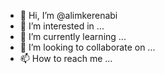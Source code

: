 - 👋 Hi, I’m @alimkerenabi
- 👀 I’m interested in ...
- 🌱 I’m currently learning ...
- 💞️ I’m looking to collaborate on ...
- 📫 How to reach me ...

<!---
alimkerenabi/alimkerenabi is a ✨ special ✨ repository because its `README.md` (this file) appears on your GitHub profile.
You can click the Preview link to take a look at your changes.
--->
